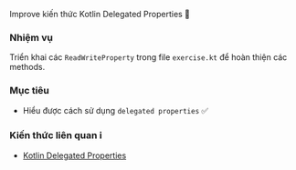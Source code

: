 Improve kiến thức Kotlin Delegated Properties 💪

### Nhiệm vụ

Triển khai các `ReadWriteProperty` trong file `exercise.kt` để hoàn thiện các methods.

### Mục tiêu

* Hiểu được cách sử dụng `delegated properties` ✅

### Kiến thức liên quan ℹ️

* [Kotlin Delegated Properties](https://kotlinlang.org/docs/delegated-properties.html)